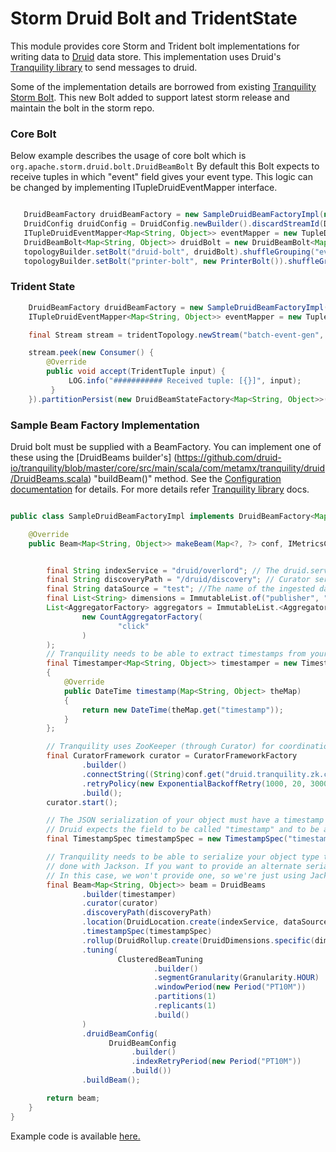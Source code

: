 # Storm Druid Bolt and TridentState

This module provides core Storm and Trident bolt implementations for writing data to [Druid](http://druid.io/) data store.
This implementation uses Druid's [Tranquility library](https://github.com/druid-io/tranquility) to send messages to druid.

Some of the implementation details are borrowed from existing [Tranquility Storm Bolt](https://github.com/druid-io/tranquility/blob/master/docs/storm.md).
This new Bolt added to support latest storm release and maintain the bolt in the storm repo.

### Core Bolt
Below example describes the usage of core bolt which is `org.apache.storm.druid.bolt.DruidBeamBolt`
By default this Bolt expects to receive tuples in which "event" field gives your event type.
This logic can be changed by implementing ITupleDruidEventMapper interface.

```java

   DruidBeamFactory druidBeamFactory = new SampleDruidBeamFactoryImpl(new HashMap<String, Object>());
   DruidConfig druidConfig = DruidConfig.newBuilder().discardStreamId(DruidConfig.DEFAULT_DISCARD_STREAM_ID).build();
   ITupleDruidEventMapper<Map<String, Object>> eventMapper = new TupleDruidEventMapper<>(TupleDruidEventMapper.DEFAULT_FIELD_NAME);
   DruidBeamBolt<Map<String, Object>> druidBolt = new DruidBeamBolt<Map<String, Object>>(druidBeamFactory, eventMapper, druidConfig);
   topologyBuilder.setBolt("druid-bolt", druidBolt).shuffleGrouping("event-gen");
   topologyBuilder.setBolt("printer-bolt", new PrinterBolt()).shuffleGrouping("druid-bolt" , druidConfig.getDiscardStreamId());

```


### Trident State

```java
    DruidBeamFactory druidBeamFactory = new SampleDruidBeamFactoryImpl(new HashMap<String, Object>());
    ITupleDruidEventMapper<Map<String, Object>> eventMapper = new TupleDruidEventMapper<>(TupleDruidEventMapper.DEFAULT_FIELD_NAME);

    final Stream stream = tridentTopology.newStream("batch-event-gen", new SimpleBatchSpout(10));

    stream.peek(new Consumer() {
        @Override
        public void accept(TridentTuple input) {
             LOG.info("########### Received tuple: [{}]", input);
         }
    }).partitionPersist(new DruidBeamStateFactory<Map<String, Object>>(druidBeamFactory, eventMapper), new Fields("event"), new DruidBeamStateUpdater());

```

### Sample Beam Factory Implementation
Druid bolt must be supplied with a BeamFactory. You can implement one of these using the [DruidBeams builder's] (https://github.com/druid-io/tranquility/blob/master/core/src/main/scala/com/metamx/tranquility/druid/DruidBeams.scala) "buildBeam()" method.
See the [Configuration documentation](https://github.com/druid-io/tranquility/blob/master/docs/configuration.md) for details.
For more details refer [Tranquility library](https://github.com/druid-io/tranquility) docs.

```java

public class SampleDruidBeamFactoryImpl implements DruidBeamFactory<Map<String, Object>> {

    @Override
    public Beam<Map<String, Object>> makeBeam(Map<?, ?> conf, IMetricsContext metrics) {


        final String indexService = "druid/overlord"; // The druid.service name of the indexing service Overlord node.
        final String discoveryPath = "/druid/discovery"; // Curator service discovery path. config: druid.discovery.curator.path
        final String dataSource = "test"; //The name of the ingested datasource. Datasources can be thought of as tables.
        final List<String> dimensions = ImmutableList.of("publisher", "advertiser");
        List<AggregatorFactory> aggregators = ImmutableList.<AggregatorFactory>of(
                new CountAggregatorFactory(
                        "click"
                )
        );
        // Tranquility needs to be able to extract timestamps from your object type (in this case, Map<String, Object>).
        final Timestamper<Map<String, Object>> timestamper = new Timestamper<Map<String, Object>>()
        {
            @Override
            public DateTime timestamp(Map<String, Object> theMap)
            {
                return new DateTime(theMap.get("timestamp"));
            }
        };

        // Tranquility uses ZooKeeper (through Curator) for coordination.
        final CuratorFramework curator = CuratorFrameworkFactory
                .builder()
                .connectString((String)conf.get("druid.tranquility.zk.connect")) //take config from storm conf
                .retryPolicy(new ExponentialBackoffRetry(1000, 20, 30000))
                .build();
        curator.start();

        // The JSON serialization of your object must have a timestamp field in a format that Druid understands. By default,
        // Druid expects the field to be called "timestamp" and to be an ISO8601 timestamp.
        final TimestampSpec timestampSpec = new TimestampSpec("timestamp", "auto", null);

        // Tranquility needs to be able to serialize your object type to JSON for transmission to Druid. By default this is
        // done with Jackson. If you want to provide an alternate serializer, you can provide your own via ```.objectWriter(...)```.
        // In this case, we won't provide one, so we're just using Jackson.
        final Beam<Map<String, Object>> beam = DruidBeams
                .builder(timestamper)
                .curator(curator)
                .discoveryPath(discoveryPath)
                .location(DruidLocation.create(indexService, dataSource))
                .timestampSpec(timestampSpec)
                .rollup(DruidRollup.create(DruidDimensions.specific(dimensions), aggregators, QueryGranularities.MINUTE))
                .tuning(
                        ClusteredBeamTuning
                                .builder()
                                .segmentGranularity(Granularity.HOUR)
                                .windowPeriod(new Period("PT10M"))
                                .partitions(1)
                                .replicants(1)
                                .build()
                )
                .druidBeamConfig(
                      DruidBeamConfig
                           .builder()
                           .indexRetryPeriod(new Period("PT10M"))
                           .build())
                .buildBeam();

        return beam;
    }
}

```

Example code is available [here.](https://github.com/apache/storm/tree/master/external/storm-druid/src/test/java/org/apache/storm/druid)
